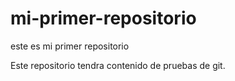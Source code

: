 # mi-primer-repositorio
este es mi primer repositorio

Este repositorio tendra contenido de pruebas de git.
